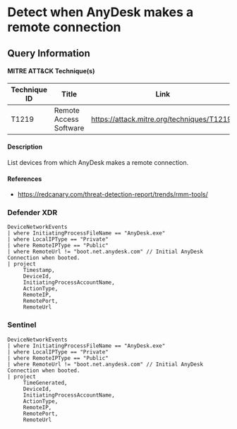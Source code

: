 # Detect when AnyDesk makes a remote connection

## Query Information

#### MITRE ATT&CK Technique(s)

| Technique ID | Title    | Link    |
| ---  | --- | --- |
| T1219 | Remote Access Software | https://attack.mitre.org/techniques/T1219/ |

#### Description
List devices from which AnyDesk makes a remote connection.

#### References
- https://redcanary.com/threat-detection-report/trends/rmm-tools/

### Defender XDR
```KQL
DeviceNetworkEvents
| where InitiatingProcessFileName == "AnyDesk.exe"
| where LocalIPType == "Private"
| where RemoteIPType == "Public"
| where RemoteUrl != "boot.net.anydesk.com" // Initial AnyDesk Connection when booted.
| project
     Timestamp,
     DeviceId,
     InitiatingProcessAccountName,
     ActionType,
     RemoteIP,
     RemotePort,
     RemoteUrl
```

### Sentinel
```
DeviceNetworkEvents
| where InitiatingProcessFileName == "AnyDesk.exe"
| where LocalIPType == "Private"
| where RemoteIPType == "Public"
| where RemoteUrl != "boot.net.anydesk.com" // Initial AnyDesk Connection when booted.
| project
     TimeGenerated,
     DeviceId,
     InitiatingProcessAccountName,
     ActionType,
     RemoteIP,
     RemotePort,
     RemoteUrl
```



